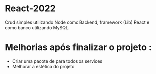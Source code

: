 # React-2022
Crud simples utilizando Node como Backend, framework (Lib) React e como banco utilizando MySQL.


# Melhorias após finalizar o projeto :

- Criar uma pacote de para todos os services
- Melhorar a estética do projeto
